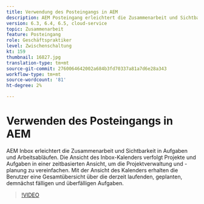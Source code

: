 ```yaml
---
title: Verwendung des Posteingangs in AEM
description: AEM Posteingang erleichtert die Zusammenarbeit und Sichtbarkeit in Aufgaben und Arbeitsabläufen.
version: 6.3, 6.4, 6.5, cloud-service
topic: Zusammenarbeit
feature: Posteingang
role: Geschäftspraktiker
level: Zwischenschaltung
kt: 159
thumbnail: 16827.jpg
translation-type: tm+mt
source-git-commit: 2760064642002a684b3fd70337a81a7d6e28a343
workflow-type: tm+mt
source-wordcount: '81'
ht-degree: 2%

---
```



# Verwenden des Posteingangs in AEM

AEM Inbox erleichtert die Zusammenarbeit und Sichtbarkeit in Aufgaben und Arbeitsabläufen. Die Ansicht des Inbox-Kalenders verfolgt Projekte und Aufgaben in einer zeitbasierten Ansicht, um die Projektverwaltung und -planung zu vereinfachen. Mit der Ansicht des Kalenders erhalten die Benutzer eine Gesamtübersicht über die derzeit laufenden, geplanten, demnächst fälligen und überfälligen Aufgaben.

>[!VIDEO](https://video.tv.adobe.com/v/16827/?quality=12&learn=on)

